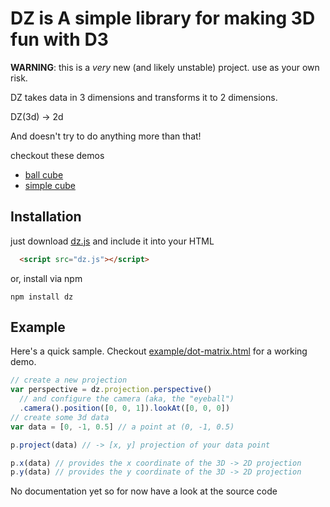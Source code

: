 # DZ is A simple library for making 3D fun with D3
__WARNING__: this is a _very_ new (and likely unstable) project. use as your own risk.

DZ takes data in 3 dimensions and transforms it to 2 dimensions.

DZ(3d) -> 2d

And doesn't try to do anything more than that!

checkout these demos
  + [ball cube](http://vicapow.github.io/dz/example/dot-matrix.html)
  + [simple cube](http://vicapow.github.io/dz/example/cube.html)

## Installation

just download [dz.js](https://raw.github.com/vicapow/dz/master/dz.js) and include it into your HTML

````html
  <script src="dz.js"></script>
````

or, install via npm

    npm install dz

## Example

Here's a quick sample. Checkout [example/dot-matrix.html](http://vicapow.github.io/dz/example/dot-matrix.html) for a working demo.

````js
// create a new projection
var perspective = dz.projection.perspective()
  // and configure the camera (aka, the "eyeball")
  .camera().position([0, 0, 1]).lookAt([0, 0, 0])
// create some 3d data
var data = [0, -1, 0.5] // a point at (0, -1, 0.5)

p.project(data) // -> [x, y] projection of your data point

p.x(data) // provides the x coordinate of the 3D -> 2D projection
p.y(data) // provides the y coordinate of the 3D -> 2D projection
````

No documentation yet so for now have a look at the source code
